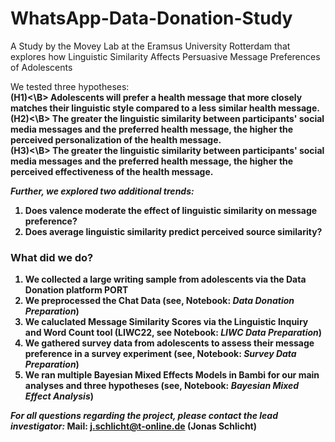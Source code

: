 # WhatsApp-Data-Donation-Study
A Study by the Movey Lab at the Eramsus University Rotterdam that explores how Linguistic Similarity Affects Persuasive Message Preferences of Adolescents

We tested three hypotheses: <br>
<B>(H1)<\B> Adolescents will prefer a health message that more closely matches their linguistic style compared to a less similar health message.<br>
<B>(H2)<\B> The greater the linguistic similarity between participants' social media messages and the preferred health message, the higher the perceived personalization of the health message. <br>
<B>(H3)<\B> The greater the linguistic similarity between participants' social media messages and the preferred health message, the higher the perceived effectiveness of the health message.<br>

*Further, we explored two additional trends:*
1. Does valence moderate the effect of linguistic similarity on message preference?
2. Does average linguistic similarity predict perceived source similarity?


### What did we do?
1. We collected a large writing sample from adolescents via the Data Donation platform PORT
2. We preprocessed the Chat Data (see, Notebook: *Data Donation Preparation*)
3. We caluclated Message Similarity Scores via the Linguistic Inquiry and Word Count tool (LIWC22, see Notebook: *LIWC Data Preparation*)
4. We gathered survey data from adolescents to assess their message preference in a survey experiment (see, Notebook: *Survey Data Preparation*)
5. We ran multiple Bayesian Mixed Effects Models in Bambi for our main analyses and three hypotheses (see, Notebook: *Bayesian Mixed Effect Analysis*)

*For all questions regarding the project, please contact the lead investigator:*
Mail: j.schlicht@t-online.de (Jonas Schlicht)
